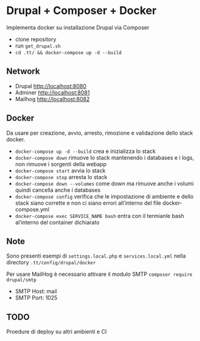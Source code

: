 # Drupal + Composer + Docker

Implementa docker su installazione Drupal via Composer

* clone repository
* run `get_drupal.sh`
* `cd .tt/ && docker-compose up -d --build`

## Network

* Drupal [http://localhost:8080](http://localhost:8080)
* Adminer [http://localhost:8081](http://localhost:8081)
* Mailhog [http://localhost:8082](http://localhost:8082)

## Docker

Da usare per creazione, avvio, arresto, rimozione e validazione dello stack docker.

* `docker-compose up -d --build` crea e inizializza lo stack
* `docker-compose down` rimuove lo stack mantenendo i databases e i logs, non rimuove i sorgenti della webapp
* `docker-compose start` avvia lo stack
* `docker-compose stop` arresta lo stack
* `docker-compose down --volumes` come down ma rimuove anche i volumi quindi cancella anche i databases
* `docker-compose config` verifica che le impostazione di ambiente e dello stack siano corrette e non ci siano errori all’interno del file docker-compose.yml
* `docker-compose exec SERVICE_NAME bash` entra con il termianle bash al’interno del container dichiarato

## Note

Sono presenti esempi di `settings.local.php` e `services.local.yml` nella directory `.tt/config/drupal/docker`

Per usare MailHog è necessario attivare il modulo SMTP `composer require drupal/smtp`

* SMTP Host: mail
* SMTP Port: 1025

## TODO

Proedure di deploy su altri ambienti e CI
